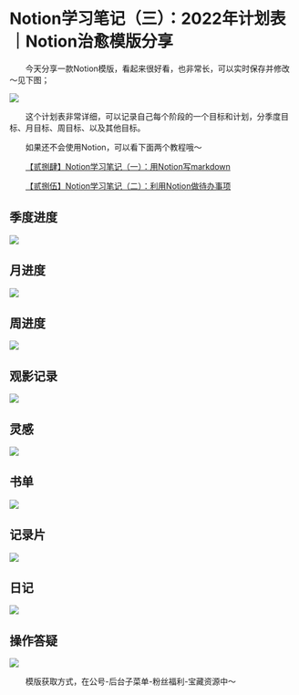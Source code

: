 # Notion学习笔记（三）：2022年计划表｜Notion治愈模版分享
&emsp;&emsp;今天分享一款Notion模版，看起来很好看，也非常长，可以实时保存并修改～见下图；

![](https://files.mdnice.com/user/25819/b8408702-c899-4dd2-8d53-560cc4788366.png)


&emsp;&emsp;这个计划表非常详细，可以记录自己每个阶段的一个目标和计划，分季度目标、月目标、周目标、以及其他目标。

&emsp;&emsp;如果还不会使用Notion，可以看下面两个教程哦～

&emsp;&emsp;[【贰捌肆】​Notion学习笔记（一）：用Notion写markdown](https://mp.weixin.qq.com/s?__biz=MzU1ODcwMDAwMw==&mid=2247487606&idx=1&sn=f2f31d3f550036ff3cd8bb9ec17db2bb&chksm=fc23d4facb545decfb1e1867c61486da267d1cd4e2b0cee65933b34fe76e7fac1a6b772540e2&token=1371930704&lang=zh_CN#rd)

&emsp;&emsp;[【贰捌伍】Notion学习笔记（二）：利用Notion做待办事项](https://mp.weixin.qq.com/s?__biz=MzU1ODcwMDAwMw==&mid=2247487648&idx=1&sn=f578eec85d999bc8e82f0bca8f552acb&chksm=fc23d42ccb545d3a16612c9df4a61d53439ea06458457a98e69d9adf23d052a7432d7bc990cb&token=1371930704&lang=zh_CN#rd)

## 季度进度

![](https://files.mdnice.com/user/25819/ef8681bd-8940-4b54-8c44-ca84b4f2aa96.png)

## 月进度

![](https://files.mdnice.com/user/25819/811dc7a0-cd68-42f3-b8e7-2ee08bc5dc93.png)


## 周进度

![](https://files.mdnice.com/user/25819/a3f01b69-bbdc-4d62-b043-fc5ad8ecaaab.png)


## 观影记录

![](https://files.mdnice.com/user/25819/fe41b01b-eca9-43a8-a3d5-26ea49ef1a08.png)

## 灵感
![](https://files.mdnice.com/user/25819/c4c42d21-4dff-480f-892a-501aae498af4.png)

## 书单

![](https://files.mdnice.com/user/25819/673663dd-4a7a-4899-9c22-fcef8521beda.png)

## 记录片
![](https://files.mdnice.com/user/25819/1eee1970-7b7a-439e-af32-7bfa0a36ffe9.png)

## 日记

![](https://files.mdnice.com/user/25819/37a830da-2019-498d-a3a0-8e5262854645.png)

## 操作答疑

![](https://files.mdnice.com/user/25819/7b5ef669-94bb-45e3-9e57-423ae1066c12.png)

&emsp;&emsp;模版获取方式，在公号-后台子菜单-粉丝福利-宝藏资源中～
